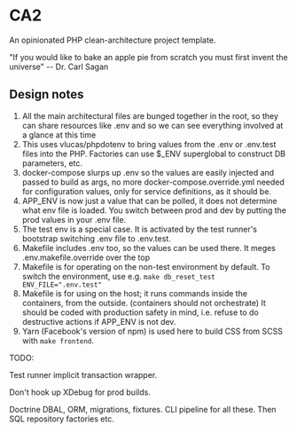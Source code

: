# CA2

An opinionated PHP clean-architecture project template. 

"If you would like to bake an apple pie from scratch you must first invent the universe"
-- Dr. Carl Sagan

## Design notes

1. All the main architectural files are bunged together in the root, so they can share resources 
like .env and so we can see everything involved at a glance at this time
1. This uses vlucas/phpdotenv to bring values from the .env or .env.test files into the PHP. 
Factories can use $_ENV superglobal to construct DB parameters, etc.
1. docker-compose slurps up .env so the values are easily injected and passed to build as args, 
no more docker-compose.override.yml needed for configuration values, only for service definitions, as it should be.
1. APP_ENV is now just a value that can be polled, it does not determine what env file is loaded.
You switch between prod and dev by putting the prod values in your .env file. 
1. The test env is a special case. It is activated by the test runner's bootstrap switching .env file to .env.test.
1. Makefile includes .env too, so the values can be used there. It meges .env.makefile.override over the top
1. Makefile is for operating on the non-test environment by default. To switch the environment, use e.g. 
`make db_reset_test ENV_FILE=".env.test"`
1. Makefile is for using on the host; it runs commands inside the containers, from the outside. (containers should not orchestrate)
It should be coded with production safety in mind, i.e. refuse to do destructive actions if APP_ENV is not dev.
1. Yarn (Facebook's version of npm) is used here to build CSS from SCSS with `make frontend`.

TODO:

Test runner implicit transaction wrapper.

Don't hook up XDebug for prod builds.

Doctrine DBAL, ORM, migrations, fixtures. CLI pipeline for all these. 
Then SQL repository factories etc.

 